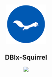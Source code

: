 <div align="center">
<img src="./resources/images/ekorn.png" width="128">
<h2>DBIx-Squirrel</h2>
<img src="https://img.shields.io/cpan/v/DBIx-Squirrel">
</div>
